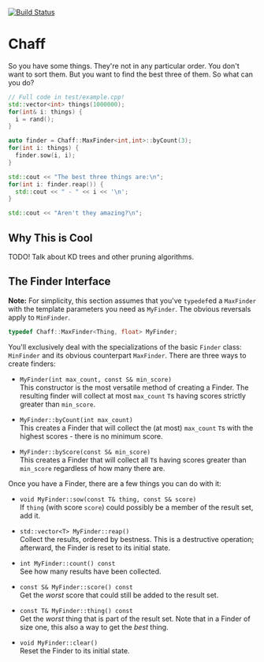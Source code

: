 [![Build Status](https://travis-ci.org/xavierholt/chaff.svg)](https://travis-ci.org/xavierholt/chaff)

# Chaff

So  you have some things.   They're not in any particular order.   You
don't want to sort them.  But you want to find the best three of them.
So what can you do?

```C++
// Full code in test/example.cpp!
std::vector<int> things(1000000);
for(int& i: things) {
  i = rand();
}

auto finder = Chaff::MaxFinder<int,int>::byCount(3);
for(int i: things) {
  finder.sow(i, i);
}

std::cout << "The best three things are:\n";
for(int i: finder.reap()) {
  std::cout << " - " << i << '\n';
}

std::cout << "Aren't they amazing?\n";
```


## Why This is Cool

TODO!  Talk about KD trees and other pruning algorithms.


## The Finder Interface

**Note:** For simplicity, this section assumes that you've `typedef`ed
a `MaxFinder` with the template parameters you need as `MyFinder`. The
obvious reversals apply to `MinFinder`.

```C++
typedef Chaff::MaxFinder<Thing, float> MyFinder;
```

You'll exclusively deal with the specializations of the basic `Finder`
class: `MinFinder` and its obvious counterpart `MaxFinder`.  There are
three ways to create finders:

 - `MyFinder(int max_count, const S& min_score)`  
   This constructor is the most versatile method of creating a Finder.
   The resulting finder will collect at most `max_count`  `T`s  having
   scores strictly greater than `min_score`.

 - `MyFinder::byCount(int max_count)`  
   This creates a Finder that will collect the  (at most)  `max_count`
   `T`s with the highest scores - there is no minimum score.

 - `MyFinder::byScore(const S& min_score)`  
   This creates a  Finder  that will collect all  `T`s  having  scores
   greater than `min_score` regardless of how many there are.

Once you have a Finder, there are a few things you can do with it:

 - `void MyFinder::sow(const T& thing, const S& score)`  
   If `thing`  (with score `score`)  could possibly be a member of the
   result set, add it.

 - `std::vector<T> MyFinder::reap()`  
   Collect the results,  ordered by bestness.   This is a  destructive
   operation; afterward, the Finder is reset to its initial state.

 - `int MyFinder::count() const`  
   See how many results have been collected.

 - `const S& MyFinder::score() const`  
   Get the _worst_ score that could still be added to the result set.

 - `const T& MyFinder::thing() const`  
   Get the _worst_ thing that is part of the result set.  Note that in
   a Finder of size one, this also a way to get the _best_ thing.

 - `void MyFinder::clear()`  
   Reset the Finder to its initial state.
